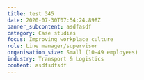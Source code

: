 ```yaml
---
title: test 345
date: 2020-07-30T07:54:24.898Z
banner_subcontent: asdfasdf
category: Case studies
focus: Improving workplace culture
role: Line manager/supervisor
organisation_size: Small (10-49 employees)
industry: Transport & Logistics
content: asdfsdfsdf
---
```

